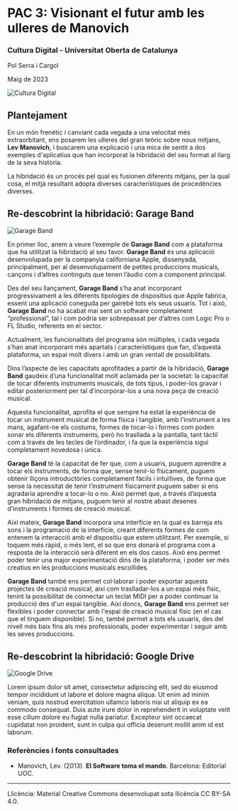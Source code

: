 # PAC 3: Visionant el futur amb les ulleres de Manovich

### Cultura Digital - Universitat Oberta de Catalunya


Pol Serra i Cargol

Maig de 2023


![Cultura Digital](https://www.teleinfo.mx/wp-content/uploads/2023/03/servidor-digital-sala-grunge.jpg)




## Plantejament


En un món frenètic i canviant cada vegada a una velocitat més extraorbitant, ens posarem les ulleres del gran teòric sobre nous mitjans, **Lev Manovich**, i buscarem una explicació i una mica de sentit a dos exemples d'aplicatius que han incorporat la hibridació del seu format al llarg de la seva història.

La hibridació és un procés pel qual es fusionen diferents mitjans, per la qual cosa, el mitjà resultant adopta diverses característiques de procedències diverses. 


## Re-descobrint la hibridació: Garage Band

![Garage Band](https://i0.wp.com/www.alphr.com/wp-content/uploads/2020/01/How-to-Add-Echo-in-Garageband.jpg?fit=1000%2C563&ssl=1)

En primer lloc, anem a veure l’exemple de **Garage Band** com a plataforma que ha utilitzat la hibridació al seu favor. **Garage Band** és una aplicació desenvolupada per la companyia californiana Apple, dissenyada, principalment, per al desenvolupament de petites produccions musicals, cançons i d’altres continguts que tenen l’àudio com a component principal.


Des del seu llançament, **Garage Band** s’ha anat incorporant progressivament a les diferents tipologies de dispositius que Apple fabrica, essent una aplicació coneguda per gairebé tots els seus usuaris. Tot i això, **Garage Band** no ha acabat mai sent un software completament “professional”, tal i com podria ser sobrepassat per d’altres com Logic Pro o FL Studio, referents en el sector.


Actualment, les funcionalitats del programa són múltiples, i cada vegada s’han anat incorporant més apartats i característiques que fan, d’aquesta plataforma, un espai molt divers i amb un gran ventall de possibilitats. 


Dins l’aspecte de les capacitats aprofitades a partir de la hibridació, **Garage Band** gaudeix d’una funcionalitat molt aclamada per la societat: la capacitat de tocar diferents instruments musicals, de tots tipus, i poder-los gravar i editar posteriorment per tal d’incorporar-los a una nova peça de creació musical.

Aquesta funcionalitat, aprofita el que sempre ha estat la experiència de tocar un instrument musical de forma física i tangible, amb l’instrument a les mans, agafant-ne els costums, formes de tocar-lo i formes com poden sonar els diferents instruments, però ho trasllada a la pantalla, tant tàctil com a través de les tecles de l’ordinador, i fa que la experiència sigui completament novedosa i única. 


**Garage Band** té la capacitat de fer que, com a usuaris, puguem aprendre a tocar els instruments, de forma que, sense tenir-lo físicament, puguem obtenir lliçons introductòries completament fàcils i intuïtives, de forma que sense la necessitat de tenir l’instrument físicament puguem saber si ens agradaria aprendre a tocar-lo o no. Això permet que, a través d’aquesta gran hibridació de mitjans, puguem tenir al nostre abast desenes d’instruments i formes de creació musical.


Així mateix, **Garage Band** incorpora una interfície en la qual es barreja els sons i la programació de la interfície, creant diferents formes de com entenem la interacció amb el dispositiu que estem utilitzant. Per exemple, si toquem més ràpid, o més lent, el so que ens donarà el programa com a resposta de la interacció serà diferent en els dos casos. Això ens permet poder tenir una major experimentació dins de la plataforma, i poder ser més creatius en les produccions musicals escollides.

**Garage Band** també ens permet col·laborar i poder exportar aquests projectes de creació musical, així com traslladar-los a un espai més físic, tenint la possibilitat de connectar un teclat MIDI per a poder continuar la producció des d'un espai tangible. Així doncs, **Garage Band** ens permet ser flexibles i poder connectar amb l'espai de creació musical físic (en el cas que el tinguem disponible). Si no, també permet a tots els usuaris, des del nivell més baix fins als més professionals, poder experimentar i seguir amb les seves produccions.






## Re-descobrint la hibridació: Google Drive

![Google Drive](https://imagenes.20minutos.es/files/image_990_v3/files/fp/uploads/imagenes/2022/01/04/google-drive.r_d.820-462.png)

Lorem ipsum dolor sit amet, consectetur adipiscing elit, sed do eiusmod tempor incididunt ut labore et dolore magna aliqua. Ut enim ad minim veniam, quis nostrud exercitation ullamco laboris nisi ut aliquip ex ea commodo consequat. Duis aute irure dolor in reprehenderit in voluptate velit esse cillum dolore eu fugiat nulla pariatur. Excepteur sint occaecat cupidatat non proident, sunt in culpa qui officia deserunt mollit anim id est laborum.


### Referències i fonts consultades

* Manovich, Lev. (2013). **El Software toma el mando**. Barcelona: Editorial UOC. 


----

Llicència: Material Creative Commons desenvolupat sota llicència CC BY-SA 4.0.
